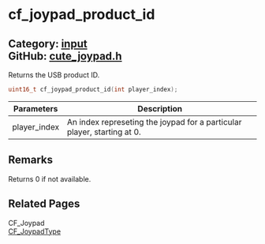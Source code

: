 [//]: # (This file is automatically generated by Cute Framework's docs parser.)
[//]: # (Do not edit this file by hand!)
[//]: # (See: https://github.com/RandyGaul/cute_framework/blob/master/samples/docs_parser.cpp)
[](../header.md ':include')

# cf_joypad_product_id

Category: [input](/api_reference?id=input)  
GitHub: [cute_joypad.h](https://github.com/RandyGaul/cute_framework/blob/master/include/cute_joypad.h)  
---

Returns the USB product ID.

```cpp
uint16_t cf_joypad_product_id(int player_index);
```

Parameters | Description
--- | ---
player_index | An index represeting the joypad for a particular player, starting at 0.

## Remarks

Returns 0 if not available.

## Related Pages

CF_Joypad  
[CF_JoypadType](/input/cf_joypadtype.md)  
